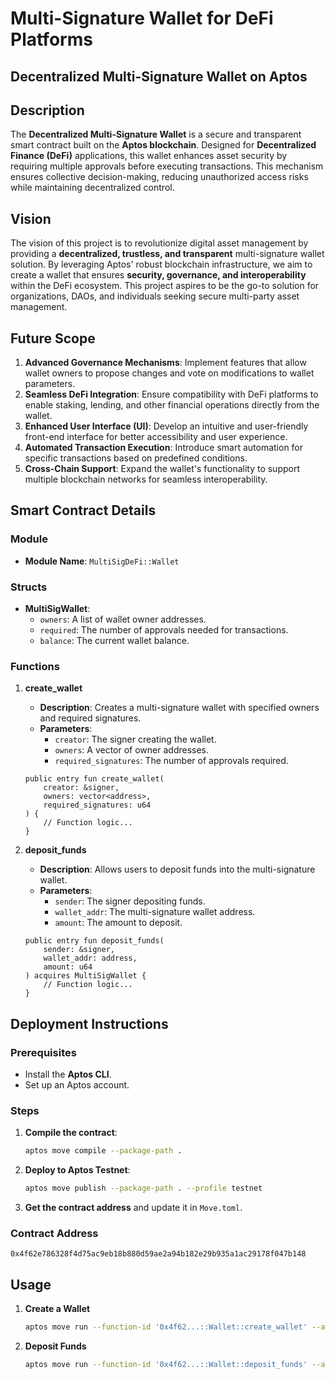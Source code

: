 # Multi-Signature Wallet for DeFi Platforms

## Decentralized Multi-Signature Wallet on Aptos

## Description
The **Decentralized Multi-Signature Wallet** is a secure and transparent smart contract built on the **Aptos blockchain**. Designed for **Decentralized Finance (DeFi)** applications, this wallet enhances asset security by requiring multiple approvals before executing transactions. This mechanism ensures collective decision-making, reducing unauthorized access risks while maintaining decentralized control.

## Vision
The vision of this project is to revolutionize digital asset management by providing a **decentralized, trustless, and transparent** multi-signature wallet solution. By leveraging Aptos' robust blockchain infrastructure, we aim to create a wallet that ensures **security, governance, and interoperability** within the DeFi ecosystem. This project aspires to be the go-to solution for organizations, DAOs, and individuals seeking secure multi-party asset management.

## Future Scope
1. **Advanced Governance Mechanisms**: Implement features that allow wallet owners to propose changes and vote on modifications to wallet parameters.
2. **Seamless DeFi Integration**: Ensure compatibility with DeFi platforms to enable staking, lending, and other financial operations directly from the wallet.
3. **Enhanced User Interface (UI)**: Develop an intuitive and user-friendly front-end interface for better accessibility and user experience.
4. **Automated Transaction Execution**: Introduce smart automation for specific transactions based on predefined conditions.
5. **Cross-Chain Support**: Expand the wallet's functionality to support multiple blockchain networks for seamless interoperability.

## Smart Contract Details

### Module
- **Module Name**: `MultiSigDeFi::Wallet`

### Structs
- **MultiSigWallet**:
  - `owners`: A list of wallet owner addresses.
  - `required`: The number of approvals needed for transactions.
  - `balance`: The current wallet balance.

### Functions
1. **create_wallet**
   - **Description**: Creates a multi-signature wallet with specified owners and required signatures.
   - **Parameters**:
     - `creator`: The signer creating the wallet.
     - `owners`: A vector of owner addresses.
     - `required_signatures`: The number of approvals required.
   
   ```move
   public entry fun create_wallet(
       creator: &signer,
       owners: vector<address>,
       required_signatures: u64
   ) {
       // Function logic...
   }
   ```

2. **deposit_funds**
   - **Description**: Allows users to deposit funds into the multi-signature wallet.
   - **Parameters**:
     - `sender`: The signer depositing funds.
     - `wallet_addr`: The multi-signature wallet address.
     - `amount`: The amount to deposit.
   
   ```move
   public entry fun deposit_funds(
       sender: &signer,
       wallet_addr: address,
       amount: u64
   ) acquires MultiSigWallet {
       // Function logic...
   }
   ```

## Deployment Instructions
### Prerequisites
- Install the **Aptos CLI**.
- Set up an Aptos account.

### Steps
1. **Compile the contract**:
   ```sh
   aptos move compile --package-path .
   ```
2. **Deploy to Aptos Testnet**:
   ```sh
   aptos move publish --package-path . --profile testnet
   ```
3. **Get the contract address** and update it in `Move.toml`.

### Contract Address
`0x4f62e786328f4d75ac9eb18b880d59ae2a94b182e29b935a1ac29178f047b148`

## Usage
1. **Create a Wallet**
   ```sh
   aptos move run --function-id '0x4f62...::Wallet::create_wallet' --args ...
   ```
2. **Deposit Funds**
   ```sh
   aptos move run --function-id '0x4f62...::Wallet::deposit_funds' --args ...
   ```


